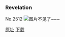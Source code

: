 ### Revelation
No.2512
![图片不见了~~~](https://imgs.xkcd.com/comics/revelation.png)

[原址](https://xkcd.com//2512) [下载](https://imgs.xkcd.com/comics/revelation.png)

